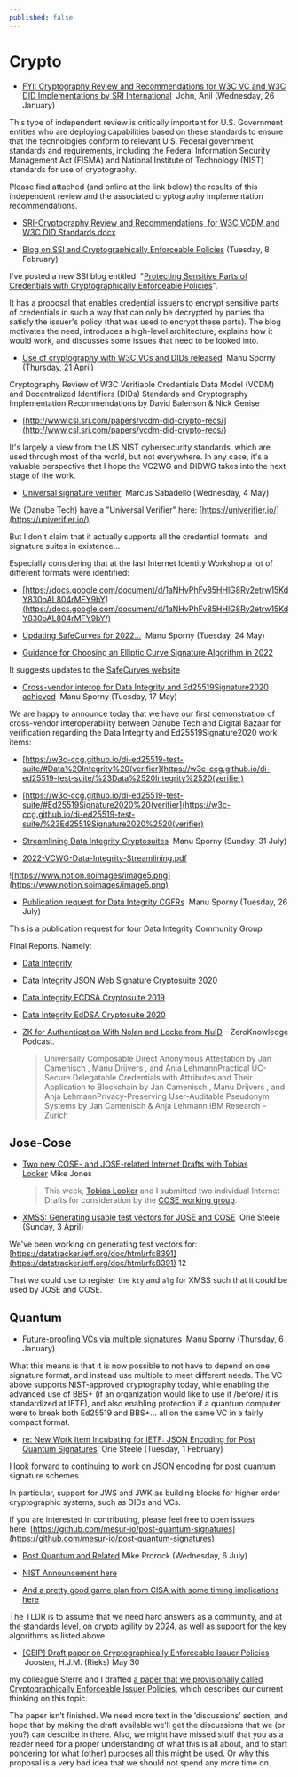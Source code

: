 ```yaml
---
published: false
---
```


# Crypto 


* [FYI: Cryptography Review and Recommendations for W3C VC and W3C DID Implementations by SRI International](https://lists.w3.org/Archives/Public/public-credentials/2022Jan/0209.html)  John, Anil (Wednesday, 26 January)

This type of independent review is critically important for U.S. Government entities who are deploying capabilities based on these standards to ensure that the technologies conform to relevant U.S. Federal government standards and requirements, including the Federal Information Security Management Act (FISMA) and National Institute of Technology (NIST) standards for use of cryptography.

Please find attached (and online at the link below) the results of this independent review and the associated cryptography implementation recommendations.

* [SRI-Cryptography Review and Recommendations  for W3C VCDM and W3C DID Standards.docx](https://docs.google.com/document/d/1EdCBSACtlBv2DxNZM67qi9F15Iv5uWOW/)

* [Blog on SSI and Cryptographically Enforceable Policies](https://lists.w3.org/Archives/Public/public-credentials/2022Feb/0032.html)  (Tuesday, 8 February)

I've posted a new SSI blog entitled: "[Protecting Sensitive Parts of Credentials with Cryptographically Enforceable Policies](https://blockchain.tno.nl/blog/protecting-sensitive-parts-of-credentials-with-cryptographically-enforceable-policies/)".

It has a proposal that enables credential issuers to encrypt sensitive parts of credentials in such a way that can only be decrypted by parties tha satisfy the issuer's policy (that was used to encrypt these parts). The blog motivates the need, introduces a high-level architecture, explains how it would work, and discusses some issues that need to be looked into.

* [Use of cryptography with W3C VCs and DIDs released](https://lists.w3.org/Archives/Public/public-credentials/2022Apr/0109.html)  Manu Sporny (Thursday, 21 April)

Cryptography Review of W3C Verifiable Credentials Data Model (VCDM) and Decentralized Identifiers (DIDs) Standards and Cryptography Implementation Recommendations by David Balenson & Nick Genise

* [http://www.csl.sri.com/papers/vcdm-did-crypto-recs/](http://www.csl.sri.com/papers/vcdm-did-crypto-recs/)

It's largely a view from the US NIST cybersecurity standards, which are used through most of the world, but not everywhere. In any case, it's a valuable perspective that I hope the VC2WG and DIDWG takes into the next stage of the work.

* [Universal signature verifier](https://lists.w3.org/Archives/Public/public-credentials/2022May/0005.html)  Marcus Sabadello (Wednesday, 4 May)

We (Danube Tech) have a "Universal Verifier" here: [https://univerifier.io/](https://univerifier.io/)

But I don't claim that it actually supports all the credential formats  and signature suites in existence...

Especially considering that at the last Internet Identity Workshop a lot of different formats were identified:

* [https://docs.google.com/document/d/1aNHvPhFv85HHlG8Ry2etrw15KdY830oAL804rMFY9bY](https://docs.google.com/document/d/1aNHvPhFv85HHlG8Ry2etrw15KdY830oAL804rMFY9bY/)

* [Updating SafeCurves for 2022...](https://lists.w3.org/Archives/Public/public-credentials/2022May/0048.html)  Manu Sporny (Tuesday, 24 May)

* [Guidance for Choosing an Elliptic Curve Signature Algorithm in 2022](https://soatok.blog/2022/05/19/guidance-for-choosing-an-elliptic-curve-signature-algorithm-in-2022/)

It suggests updates to the [SafeCurves website](https://safecurves.cr.yp.to/)

* [Cross-vendor interop for Data Integrity and Ed25519Signature2020 achieved](https://lists.w3.org/Archives/Public/public-credentials/2022May/0034.html)  Manu Sporny (Tuesday, 17 May)

We are happy to announce today that we have our first demonstration of cross-vendor interoperability between Danube Tech and Digital Bazaar for verification regarding the Data Integrity and Ed25519Signature2020 work items:

* [https://w3c-ccg.github.io/di-ed25519-test-suite/#Data%20Integrity%20(verifier](https://w3c-ccg.github.io/di-ed25519-test-suite/%23Data%2520Integrity%2520(verifier)

* [https://w3c-ccg.github.io/di-ed25519-test-suite/#Ed25519Signature2020%20(verifier](https://w3c-ccg.github.io/di-ed25519-test-suite/%23Ed25519Signature2020%2520(verifier)

* [Streamlining Data Integrity Cryptosuites](https://lists.w3.org/Archives/Public/public-credentials/2022Jul/0115.html)  Manu Sporny (Sunday, 31 July)

* [2022-VCWG-Data-Integrity-Streamlining.pdf](https://lists.w3.org/Archives/Public/public-credentials/2022Jul/att-0115/2022-VCWG-Data-Integrity-Streamlining.pdf)

![https://www.notion.soimages/image5.png](https://www.notion.soimages/image5.png)

* [Publication request for Data Integrity CGFRs](https://lists.w3.org/Archives/Public/public-credentials/2022Jul/0107.html)  Manu Sporny (Tuesday, 26 July)

This is a publication request for four Data Integrity Community Group

Final Reports. Namely:

* [Data Integrity](https://w3c.github.io/cg-reports/credentials/CG-FINAL-data-integrity-20220722/)

* [Data Integrity JSON Web Signature Cryptosuite 2020](https://w3c.github.io/cg-reports/credentials/CG-FINAL-lds-jws2020-20220721/)

* [Data Integrity ECDSA Cryptosuite 2019](https://w3c.github.io/cg-reports/credentials/CG-FINAL-di-ecdsa-2019-20220724/)

* [Data Integrity EdDSA Cryptosuite 2020](https://w3c.github.io/cg-reports/credentials/CG-FINAL-di-eddsa-2020-20220724/)



* [ZK for Authentication With Nolan and Locke from NuID](https://www.zeroknowledge.fm/154) - ZeroKnowledge Podcast.
  > Universally Composable Direct Anonymous Attestation by Jan Camenisch , Manu Drijvers , and Anja LehmannPractical UC-Secure Delegatable Credentials with Attributes and Their Application to Blockchain by Jan Camenisch , Manu Drijvers , and Anja LehmannPrivacy-Preserving User-Auditable Pseudonym Systems by Jan Camenisch & Anja Lehmann IBM Research – Zurich

## Jose-Cose

* [Two new COSE- and JOSE-related Internet Drafts with Tobias Looker](https://self-issued.info/?p%3D2260) Mike Jones
  > This week, [Tobias Looker](https://twitter.com/tplooker) and I submitted two individual Internet Drafts for consideration by the [COSE working group](https://datatracker.ietf.org/wg/cose/about/).
* [XMSS: Generating usable test vectors for JOSE and COSE](https://lists.w3.org/Archives/Public/public-credentials/2022Apr/0007.html)  Orie Steele (Sunday, 3 April)

We've been working on generating test vectors for: [https://datatracker.ietf.org/doc/html/rfc8391](https://datatracker.ietf.org/doc/html/rfc8391) $1$2

That we could use to register the `kty` and `alg` for XMSS such that it could be used by JOSE and COSE.

## Quantum


* [Future-proofing VCs via multiple signatures](https://lists.w3.org/Archives/Public/public-credentials/2022Jan/0043.html)  Manu Sporny (Thursday, 6 January)

What this means is that it is now possible to not have to depend on one signature format, and instead use multiple to meet different needs. The VC above supports NIST-approved cryptography today, while enabling the advanced use of BBS+ (if an organization would like to use it /before/ it is standardized at IETF), and also enabling protection if a quantum computer were to break both Ed25519 and BBS+... all on the same VC in a fairly compact format.

* [re: New Work Item Incubating for IETF: JSON Encoding for Post Quantum Signatures](https://lists.w3.org/Archives/Public/public-credentials/2022Feb/0008.html)  Orie Steele (Tuesday, 1 February)

I look forward to continuing to work on JSON encoding for post quantum signature schemes.

In particular, support for JWS and JWK as building blocks for higher order cryptographic systems, such as DIDs and VCs.

If you are interested in contributing, please feel free to open issues here: [](https://github.com/mesur-io/post-quantum-signatures)[https://github.com/mesur-io/post-quantum-signatures](https://github.com/mesur-io/post-quantum-signatures)

* [Post Quantum and Related](https://lists.w3.org/Archives/Public/public-credentials/2022Jul/0010.html) Mike Prorock (Wednesday, 6 July)

* [NIST Announcement here](https://csrc.nist.gov/News/2022/pqc-candidates-to-be-standardized-and-round-4)

* [And a pretty good game plan from CISA with some timing implications here](https://www.cisa.gov/uscert/ncas/current-activity/2022/07/05/prepare-new-cryptographic-standard-protect-against-future-quantum)

The TLDR is to assume that we need hard answers as a community, and at the standards level, on crypto agility by 2024, as well as support for the key algorithms as listed above.

* [[CEIP] Draft paper on Cryptographically Enforceable Issuer Policies](https://lists.w3.org/Archives/Public/public-credentials/2021May/0170.html)  Joosten, H.J.M. (Rieks) May 30

my colleague Sterre and I drafted [a paper that we provisionally called Cryptographically Enforceable Issuer Policies](https://docs.google.com/document/d/1c8kIUqB2BBzM3usfD0_s5wu_z6K2KndzJ4uK_oZcPOs/edit?usp%3Dsharing), which describes our current thinking on this topic.

The paper isn’t finished. We need more text in the ‘discussions’ section, and hope that by making the draft available we’ll get the discussions that we (or you?) can describe in there. Also, we might have missed stuff that you as a reader need for a proper understanding of what this is all about, and to start pondering for what (other) purposes all this might be used. Or why this proposal is a very bad idea that we should not spend any more time on.


